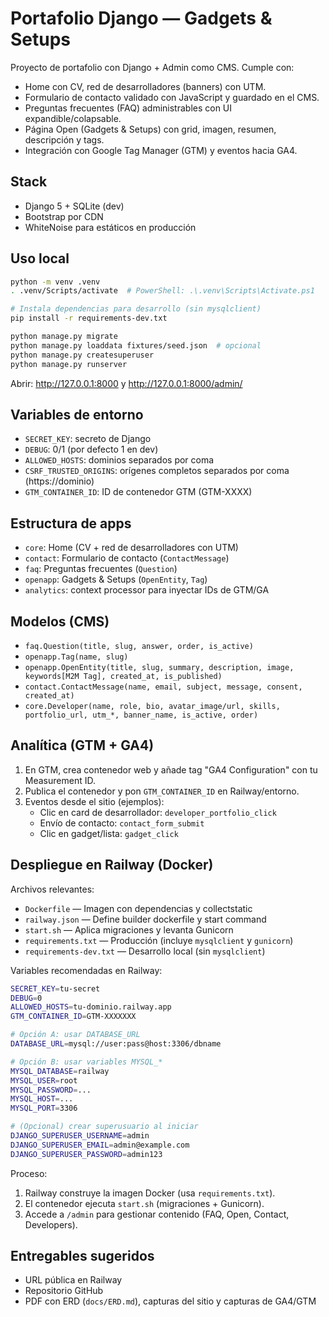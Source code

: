 # Portafolio Django — Gadgets & Setups

Proyecto de portafolio con Django + Admin como CMS. Cumple con:

- Home con CV, red de desarrolladores (banners) con UTM.
- Formulario de contacto validado con JavaScript y guardado en el CMS.
- Preguntas frecuentes (FAQ) administrables con UI expandible/colapsable.
- Página Open (Gadgets & Setups) con grid, imagen, resumen, descripción y tags.
- Integración con Google Tag Manager (GTM) y eventos hacia GA4.

## Stack

- Django 5 + SQLite (dev)
- Bootstrap por CDN
- WhiteNoise para estáticos en producción

## Uso local

```bash
python -m venv .venv
. .venv/Scripts/activate  # PowerShell: .\.venv\Scripts\Activate.ps1

# Instala dependencias para desarrollo (sin mysqlclient)
pip install -r requirements-dev.txt

python manage.py migrate
python manage.py loaddata fixtures/seed.json  # opcional
python manage.py createsuperuser
python manage.py runserver
```

Abrir: http://127.0.0.1:8000 y http://127.0.0.1:8000/admin/

## Variables de entorno

- `SECRET_KEY`: secreto de Django
- `DEBUG`: 0/1 (por defecto 1 en dev)
- `ALLOWED_HOSTS`: dominios separados por coma
- `CSRF_TRUSTED_ORIGINS`: orígenes completos separados por coma (https://dominio)
- `GTM_CONTAINER_ID`: ID de contenedor GTM (GTM-XXXX)

## Estructura de apps

- `core`: Home (CV + red de desarrolladores con UTM)
- `contact`: Formulario de contacto (`ContactMessage`)
- `faq`: Preguntas frecuentes (`Question`)
- `openapp`: Gadgets & Setups (`OpenEntity`, `Tag`)
- `analytics`: context processor para inyectar IDs de GTM/GA

## Modelos (CMS)

- `faq.Question(title, slug, answer, order, is_active)`
- `openapp.Tag(name, slug)`
- `openapp.OpenEntity(title, slug, summary, description, image, keywords[M2M Tag], created_at, is_published)`
- `contact.ContactMessage(name, email, subject, message, consent, created_at)`
- `core.Developer(name, role, bio, avatar_image/url, skills, portfolio_url, utm_*, banner_name, is_active, order)`

## Analítica (GTM + GA4)

1. En GTM, crea contenedor web y añade tag "GA4 Configuration" con tu Measurement ID.
2. Publica el contenedor y pon `GTM_CONTAINER_ID` en Railway/entorno.
3. Eventos desde el sitio (ejemplos):
   - Clic en card de desarrollador: `developer_portfolio_click`
   - Envío de contacto: `contact_form_submit`
   - Clic en gadget/lista: `gadget_click`

## Despliegue en Railway (Docker)

Archivos relevantes:

- `Dockerfile` — Imagen con dependencias y collectstatic
- `railway.json` — Define builder dockerfile y start command
- `start.sh` — Aplica migraciones y levanta Gunicorn
- `requirements.txt` — Producción (incluye `mysqlclient` y `gunicorn`)
- `requirements-dev.txt` — Desarrollo local (sin `mysqlclient`)

Variables recomendadas en Railway:

```bash
SECRET_KEY=tu-secret
DEBUG=0
ALLOWED_HOSTS=tu-dominio.railway.app
GTM_CONTAINER_ID=GTM-XXXXXXX

# Opción A: usar DATABASE_URL
DATABASE_URL=mysql://user:pass@host:3306/dbname

# Opción B: usar variables MYSQL_*
MYSQL_DATABASE=railway
MYSQL_USER=root
MYSQL_PASSWORD=...
MYSQL_HOST=...
MYSQL_PORT=3306

# (Opcional) crear superusuario al iniciar
DJANGO_SUPERUSER_USERNAME=admin
DJANGO_SUPERUSER_EMAIL=admin@example.com
DJANGO_SUPERUSER_PASSWORD=admin123
```

Proceso:

1) Railway construye la imagen Docker (usa `requirements.txt`).
2) El contenedor ejecuta `start.sh` (migraciones + Gunicorn).
3) Accede a `/admin` para gestionar contenido (FAQ, Open, Contact, Developers).

## Entregables sugeridos

- URL pública en Railway
- Repositorio GitHub
- PDF con ERD (`docs/ERD.md`), capturas del sitio y capturas de GA4/GTM

